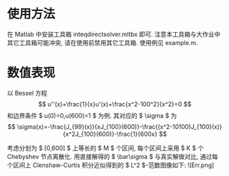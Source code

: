 # 使用方法

在 Matlab 中安装工具箱 inteqdirectsolver.mltbx 即可. 注意本工具箱与大作业中其它工具箱可能冲突, 请在使用前禁用其它工具箱.
使用例见 example.m.

# 数值表现

以 Bessel 方程
$$
    u''(x)+\frac{1}{x}u'(x)+\frac{x^2-100^2}{x^2}=0
$$
和边界条件 $ u(0)=0,u(600)=1 $ 为例. 其对应的 $ \sigma $ 为
$$
    \sigma(x)=-\frac{J_{99}(x)}{xJ_{100}(600)}-\frac{(x^2-10100)J_{100}(x)}{x^2J_{100}(600)}-\frac{1}{600x}
$$

考虑分划为 $ [0,600] $ 上等长的 $ M $ 个区间, 每个区间上采用 $ K $ 个 Chebyshev 节点离散化. 用直接解得的 $ \bar\sigma $ 与真实解做对比, 通过每个区间上 Clenshaw-Curtis 积分近似得到的 $ L^2 $-范数图像如下:
![Err.png]
